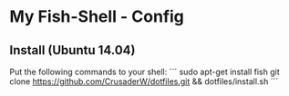 My Fish-Shell - Config
======================

Install (Ubuntu 14.04)
-------
Put the following commands to your shell:
´´´
sudo apt-get install fish
git clone https://github.com/CrusaderW/dotfiles.git && dotfiles/install.sh
´´´
